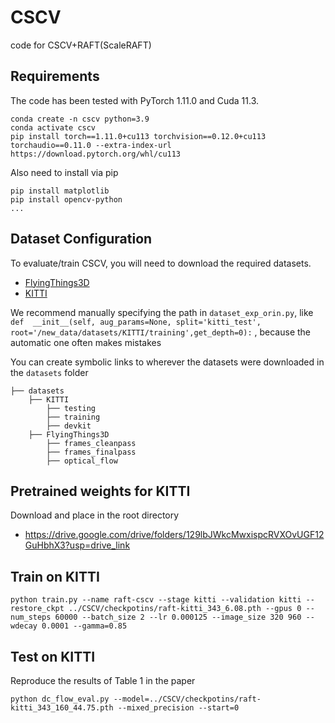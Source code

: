 # CSCV
code for CSCV+RAFT(ScaleRAFT)
## Requirements
The code has been tested with PyTorch 1.11.0 and Cuda 11.3.
```Shell
conda create -n cscv python=3.9
conda activate cscv
pip install torch==1.11.0+cu113 torchvision==0.12.0+cu113 torchaudio==0.11.0 --extra-index-url https://download.pytorch.org/whl/cu113
```

Also need to install via pip
```Shell
pip install matplotlib
pip install opencv-python
...
```
## Dataset Configuration
To evaluate/train CSCV, you will need to download the required datasets. 
* [FlyingThings3D](https://lmb.informatik.uni-freiburg.de/resources/datasets/SceneFlowDatasets.en.html)
* [KITTI](http://www.cvlibs.net/datasets/kitti/eval_scene_flow.php?benchmark=flow)

We recommend manually specifying the path in `dataset_exp_orin.py`, like `def  __init__(self, aug_params=None, split='kitti_test', root='/new_data/datasets/KITTI/training',get_depth=0):` , because the automatic one often makes mistakes

You can create symbolic links to wherever the datasets were downloaded in the `datasets` folder
```Shell
├── datasets
    ├── KITTI
        ├── testing
        ├── training
        ├── devkit
    ├── FlyingThings3D
        ├── frames_cleanpass
        ├── frames_finalpass
        ├── optical_flow
```
## Pretrained weights for KITTI
Download and place in the root directory
* https://drive.google.com/drive/folders/129lbJWkcMwxispcRVXOvUGF12GuHbhX3?usp=drive_link

## Train on KITTI
```Shell
python train.py --name raft-cscv --stage kitti --validation kitti --restore_ckpt ../CSCV/checkpotins/raft-kitti_343_6.08.pth --gpus 0 --num_steps 60000 --batch_size 2 --lr 0.000125 --image_size 320 960 --wdecay 0.0001 --gamma=0.85
```

## Test on KITTI
Reproduce the results of Table 1 in the paper
```Shell
python dc_flow_eval.py --model=../CSCV/checkpotins/raft-kitti_343_160_44.75.pth --mixed_precision --start=0
```
